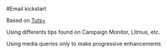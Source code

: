 #Email kickstart

Based on [Tuts+](http://webdesign.tutsplus.com/tutorials/creating-a-future-proof-responsive-email-without-media-queries--cms-23919)

Using differents tips found on Campaign Monitor, Litmus, etc.

Using media queries only to make progressive enhancements

